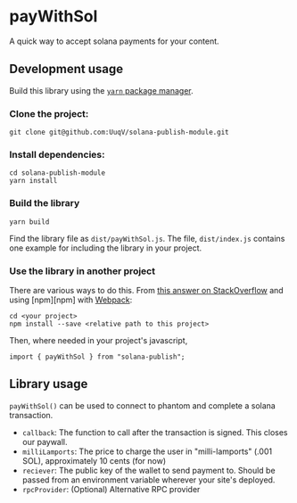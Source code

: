 # payWithSol

A quick way to accept solana payments for your content.

## Development usage

Build this library using the [`yarn` package manager](https://yarnpkg.com/).

### Clone the project:

```
git clone git@github.com:UuqV/solana-publish-module.git
```

### Install dependencies:

```
cd solana-publish-module
yarn install
```

### Build the library

```
yarn build
```

Find the library file as `dist/payWithSol.js`.
The file, `dist/index.js` contains one example for including the library in
your project.

### Use the library in another project

There are various ways to do this. From [this answer on StackOverflow][soi]
and using [npm][npm] with [Webpack][wp]:

[soi]: https://stackoverflow.com/a/38417065
[wp]: https://webpack.js.org/

```
cd <your project>
npm install --save <relative path to this project>
```

Then, where needed in your project's javascript,

```
import { payWithSol } from "solana-publish";
```

## Library usage

`payWithSol()` can be used to connect to phantom and complete a solana transaction.

- `callback`: The function to call after the transaction is signed. This closes our paywall.
- `milliLamports`: The price to charge the user in "milli-lamports" (.001 SOL), approximately 10 cents (for now)
- `reciever`: The public key of the wallet to send payment to. Should be passed from an environment variable wherever your site's deployed.
- `rpcProvider`: (Optional) Alternative RPC provider

